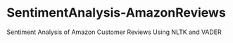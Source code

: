 # SentimentAnalysis-AmazonReviews
Sentiment Analysis of Amazon Customer Reviews Using NLTK and VADER
